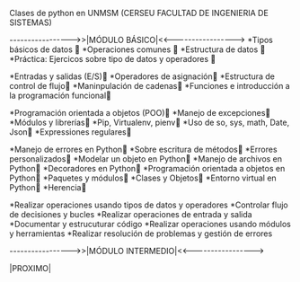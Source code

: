 Clases de python en UNMSM (CERSEU FACULTAD DE INGENIERIA DE SISTEMAS)

----------------->>|MÓDULO BÁSICO|<<----------------->
*Tipos básicos de datos 📌
*Operaciones comunes 📌
*Estructura de datos 📌
*Práctica: Ejercicos sobre tipo de datos y operadores 📌

*Entradas y salidas (E/S)📌
*Operadores de asignación📌
*Estructura de control de flujo📌
*Maninpulación de cadenas📌
*Funciones e introducción a la programación funcional📌

*Programación orientada a objetos (POO)📌
*Manejo de excepciones📌
*Módulos y librerías📌
*Pip, Virtualenv, pienv📌
*Uso de so, sys, math, Date, Json📌
*Expressiones regulares📌

*Manejo de errores en Python📌
*Sobre escritura de métodos📌
*Errores personalizados📌
*Modelar un objeto en Python📌
*Manejo de archivos en Python📌
*Decoradores en Python📌
*Programación orientada a objetos en Python📌
*Paquetes y módulos📌
*Clases y Objetos📌
*Entorno virtual en Python📌
*Herencia📌

*Realizar operaciones usando tipos de datos y operadores
*Controlar flujo de decisiones y bucles
*Realizar operaciones de entrada y salida
*Documentar y estrucuturar código
*Realizar operaciones usando módulos y herramientas
*Realizar resolución de problemas y gestión de errores

----------------->>|MÓDULO INTERMEDIO|<<----------------->

|PROXIMO|
